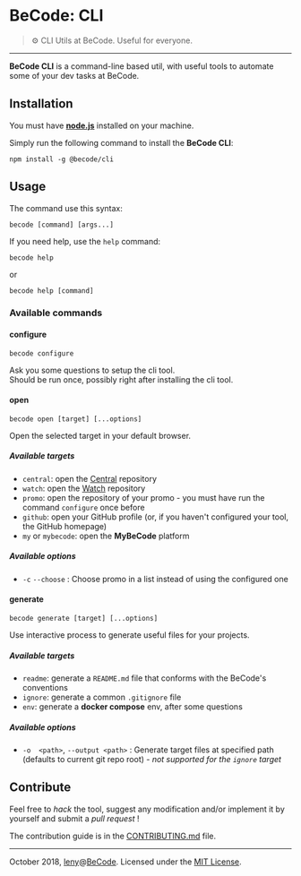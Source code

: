 # BeCode: CLI

> ⚙️ CLI Utils at BeCode. Useful for everyone.

* * *

**BeCode CLI** is a command-line based util, with useful tools to automate some of your dev tasks at BeCode.

## Installation

You must have [**node.js**](https://nodejs.org/en/) installed on your machine.

Simply run the following command to install the **BeCode CLI**:

	npm install -g @becode/cli

## Usage

The command use this syntax:

    becode [command] [args...]

If you need help, use the `help` command:

    becode help

or

    becode help [command]

### Available commands

#### configure

    becode configure

Ask you some questions to setup the cli tool.  
Should be run once, possibly right after installing the cli tool.

#### open

    becode open [target] [...options]

Open the selected target in your default browser.

##### Available targets

- `central`: open the [Central](https://github.com/becodeorg/Central) repository
- `watch`: open the [Watch](https://github.com/becodeorg/The-Watch) repository
- `promo`: open the repository of your promo - you must have run the command `configure` once before
- `github`: open your GitHub profile (or, if you haven't configured your tool, the GitHub homepage)
- `my` or `mybecode`: open the **MyBeCode** platform

##### Available options

- `-c` `--choose` : Choose promo in a list instead of using the configured one

#### generate

    becode generate [target] [...options]

Use interactive process to generate useful files for your projects.

##### Available targets

- `readme`: generate a `README.md` file that conforms with the BeCode's conventions
- `ignore`: generate a common `.gitignore` file
- `env`: generate a **docker compose** env, after some questions

##### Available options

- `-o  <path>`, `--output <path>` : Generate target files at specified path (defaults to current git repo root) - *not supported for the `ignore` target*

## Contribute

Feel free to _hack_ the tool, suggest any modification and/or implement it by yourself and submit a _pull request_ !

The contribution guide is in the [CONTRIBUTING.md](./CONTRIBUTING.md) file.

* * *

October 2018, [leny](https://leny.me)@[BeCode](https://becode.org).
Licensed under the [MIT License](./LICENSE).
